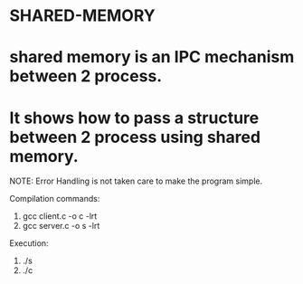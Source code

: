 # SHARED-MEMORY

# shared memory is an IPC mechanism between 2 process.
# It shows how to pass a structure between 2 process using shared memory.

NOTE: Error Handling is not taken care to make the program simple.

Compilation commands:

1) gcc client.c -o c -lrt
2) gcc server.c -o s -lrt

Execution:
1) ./s
2) ./c
